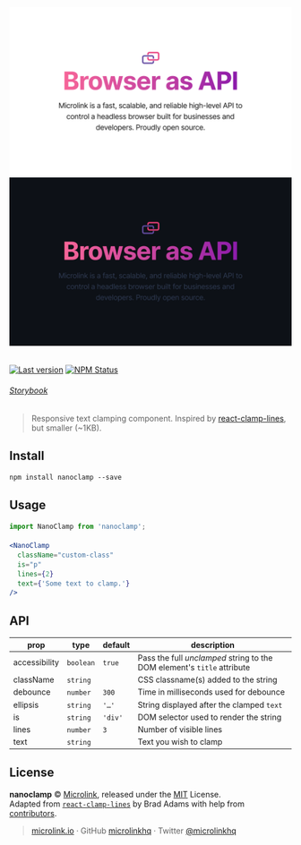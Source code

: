 <div align="center">
  <img src="https://github.com/microlinkhq/cdn/raw/master/dist/logo/banner.png#gh-light-mode-only" alt="microlink logo">
  <img src="https://github.com/microlinkhq/cdn/raw/master/dist/logo/banner-dark.png#gh-dark-mode-only" alt="microlink logo">
  <br>
  <br>
</div>

[![Last version](https://img.shields.io/github/tag/microlinkhq/nanoclamp.svg?style=flat-square)](https://github.com/microlinkhq/nanoclamp/releases)
[![NPM Status](https://img.shields.io/npm/dm/nanoclamp.svg?style=flat-square)](https://www.npmjs.org/package/nanoclamp)

###### [Storybook](https://nanoclamp.netlify.com/)

> Responsive text clamping component. Inspired by [react-clamp-lines](https://github.com/zoltantothcom/react-clamp-lines), but smaller (~1KB).

## Install

```
npm install nanoclamp --save
```

## Usage

```jsx
import NanoClamp from 'nanoclamp';

<NanoClamp
  className="custom-class"
  is="p"
  lines={2}
  text={'Some text to clamp.'}
/>
```

## API

| prop          | type      | default | description                                                             |
|---------------|-----------|---------|-------------------------------------------------------------------------|
| accessibility | `boolean` | `true`  | Pass the full _unclamped_ string to the DOM element's `title` attribute |
| className     | `string`  |         | CSS classname(s) added to the string                                    |
| debounce      | `number`  | `300`   | Time in milliseconds used for debounce                                  |
| ellipsis      | `string`  | `'…'`   | String displayed after the clamped `text`                               |
| is            | `string`  | `'div'` | DOM selector used to render the string                                  |
| lines         | `number`  | `3`     | Number of visible lines                                                 |
| text          | `string`  |         | Text you wish to clamp                                                  |

## License

**nanoclamp** © [Microlink](https://microlink.io), released under the [MIT](https://github.com/microlinkhq/nanoclamp/blob/master/LICENSE.md) License.<br>
Adapted from [`react-clamp-lines`](https://github.com/zoltantothcom/react-clamp-lines) by Brad Adams with help from [contributors](https://github.com/microlinkhq/nanoclamp/contributors).

> [microlink.io](https://microlink.io) · GitHub [microlinkhq](https://github.com/microlinkhq) · Twitter [@microlinkhq](https://twitter.com/microlinkhq)
